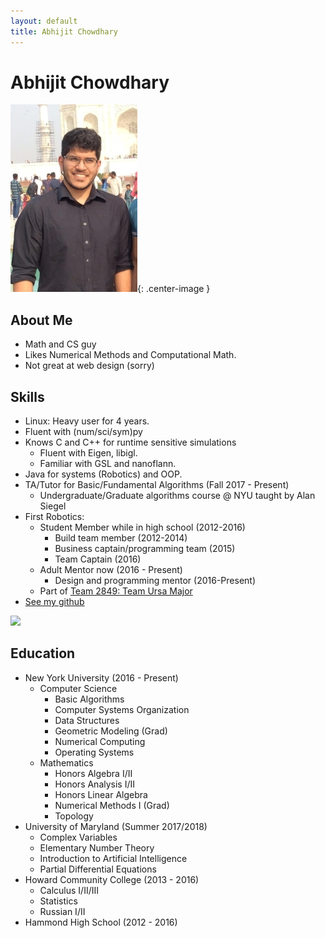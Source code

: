 ```yaml
---
layout: default
title: Abhijit Chowdhary
---
```

# Abhijit Chowdhary

![](resources/profilepic.jpg){: .center-image }

## About Me
- Math and CS guy
- Likes Numerical Methods and Computational Math.
- Not great at web design (sorry)

## Skills
- Linux: Heavy user for 4 years. 
- Fluent with (num/sci/sym)py
- Knows C and C++ for runtime sensitive simulations
    - Fluent with Eigen, libigl.
    - Familiar with GSL and nanoflann. 
- Java for systems (Robotics) and OOP. 
- TA/Tutor for Basic/Fundamental Algorithms (Fall 2017 - Present)
    - Undergraduate/Graduate algorithms course @ NYU taught by Alan Siegel
- First Robotics:
    - Student Member while in high school (2012-2016)
        - Build team member (2012-2014)
        - Business captain/programming team (2015)
        - Team Captain (2016)
    - Adult Mentor now (2016 - Present)
        - Design and programming mentor (2016-Present)
    - Part of [Team 2849: Team Ursa Major](http://hammondursamajor.org/)
- [See my github](https://github.com)

![](https://projecteuler.net/profile/TrostAft.png)


## Education
- New York University (2016 - Present)
    - Computer Science
        - Basic Algorithms
        - Computer Systems Organization
        - Data Structures
        - Geometric Modeling (Grad)
        - Numerical Computing
        - Operating Systems
    - Mathematics
        - Honors Algebra I/II
        - Honors Analysis I/II
        - Honors Linear Algebra
        - Numerical Methods I (Grad)
        - Topology 
- University of Maryland (Summer 2017/2018)
    - Complex Variables
    - Elementary Number Theory 
	- Introduction to Artificial Intelligence
	- Partial Differential Equations
- Howard Community College (2013 - 2016)
    - Calculus I/II/III
    - Statistics
    - Russian I/II
- Hammond High School (2012 - 2016)

